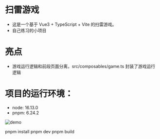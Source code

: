 # 扫雷游戏 
- 这是一个基于 Vue3 + TypeScript + Vite 的扫雷游戏。
- 自己练习的小项目
# 亮点
- 游戏运行逻辑和前段页面分离，src/composables/game.ts 封装了游戏运行逻辑 

# 项目的运行环境：
- node: 16.13.0
- pnpm: 6.24.2

![demo](https://github.com/user-attachments/assets/d3afa407-d1f3-492f-9837-3495491a138e)

pnpm install
pnpm dev
pnpm build
